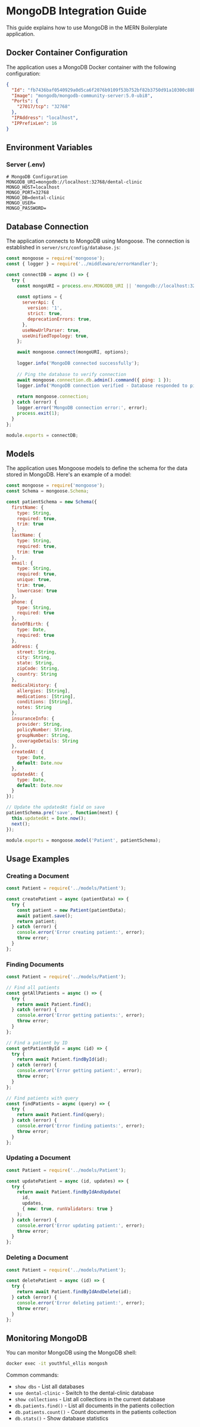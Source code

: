 # MongoDB Integration Guide

This guide explains how to use MongoDB in the MERN Boilerplate application.

## Docker Container Configuration

The application uses a MongoDB Docker container with the following configuration:

```json
{
  "Id": "fb7436baf0540929a0d5ca6f2076b9109f53b752bf82b3750d91a10300c88bb7",
  "Image": "mongodb/mongodb-community-server:5.0-ubi8",
  "Ports": {
    "27017/tcp": "32768"
  },
  "IPAddress": "localhost",
  "IPPrefixLen": 16
}
```

## Environment Variables

### Server (.env)

```
# MongoDB Configuration
MONGODB_URI=mongodb://localhost:32768/dental-clinic
MONGO_HOST=localhost
MONGO_PORT=32768
MONGO_DB=dental-clinic
MONGO_USER=
MONGO_PASSWORD=
```

## Database Connection

The application connects to MongoDB using Mongoose. The connection is established in `server/src/config/database.js`:

```javascript
const mongoose = require('mongoose');
const { logger } = require('../middleware/errorHandler');

const connectDB = async () => {
  try {
    const mongoURI = process.env.MONGODB_URI || 'mongodb://localhost:32768/dental-clinic';
    
    const options = {
      serverApi: {
        version: '1',
        strict: true,
        deprecationErrors: true,
      },
      useNewUrlParser: true,
      useUnifiedTopology: true,
    };

    await mongoose.connect(mongoURI, options);
    
    logger.info('MongoDB connected successfully');
    
    // Ping the database to verify connection
    await mongoose.connection.db.admin().command({ ping: 1 });
    logger.info('MongoDB connection verified - Database responded to ping');
    
    return mongoose.connection;
  } catch (error) {
    logger.error('MongoDB connection error:', error);
    process.exit(1);
  }
};

module.exports = connectDB;
```

## Models

The application uses Mongoose models to define the schema for the data stored in MongoDB. Here's an example of a model:

```javascript
const mongoose = require('mongoose');
const Schema = mongoose.Schema;

const patientSchema = new Schema({
  firstName: {
    type: String,
    required: true,
    trim: true
  },
  lastName: {
    type: String,
    required: true,
    trim: true
  },
  email: {
    type: String,
    required: true,
    unique: true,
    trim: true,
    lowercase: true
  },
  phone: {
    type: String,
    required: true
  },
  dateOfBirth: {
    type: Date,
    required: true
  },
  address: {
    street: String,
    city: String,
    state: String,
    zipCode: String,
    country: String
  },
  medicalHistory: {
    allergies: [String],
    medications: [String],
    conditions: [String],
    notes: String
  },
  insuranceInfo: {
    provider: String,
    policyNumber: String,
    groupNumber: String,
    coverageDetails: String
  },
  createdAt: {
    type: Date,
    default: Date.now
  },
  updatedAt: {
    type: Date,
    default: Date.now
  }
});

// Update the updatedAt field on save
patientSchema.pre('save', function(next) {
  this.updatedAt = Date.now();
  next();
});

module.exports = mongoose.model('Patient', patientSchema);
```

## Usage Examples

### Creating a Document

```javascript
const Patient = require('../models/Patient');

const createPatient = async (patientData) => {
  try {
    const patient = new Patient(patientData);
    await patient.save();
    return patient;
  } catch (error) {
    console.error('Error creating patient:', error);
    throw error;
  }
};
```

### Finding Documents

```javascript
const Patient = require('../models/Patient');

// Find all patients
const getAllPatients = async () => {
  try {
    return await Patient.find();
  } catch (error) {
    console.error('Error getting patients:', error);
    throw error;
  }
};

// Find a patient by ID
const getPatientById = async (id) => {
  try {
    return await Patient.findById(id);
  } catch (error) {
    console.error('Error getting patient:', error);
    throw error;
  }
};

// Find patients with query
const findPatients = async (query) => {
  try {
    return await Patient.find(query);
  } catch (error) {
    console.error('Error finding patients:', error);
    throw error;
  }
};
```

### Updating a Document

```javascript
const Patient = require('../models/Patient');

const updatePatient = async (id, updates) => {
  try {
    return await Patient.findByIdAndUpdate(
      id,
      updates,
      { new: true, runValidators: true }
    );
  } catch (error) {
    console.error('Error updating patient:', error);
    throw error;
  }
};
```

### Deleting a Document

```javascript
const Patient = require('../models/Patient');

const deletePatient = async (id) => {
  try {
    return await Patient.findByIdAndDelete(id);
  } catch (error) {
    console.error('Error deleting patient:', error);
    throw error;
  }
};
```

## Monitoring MongoDB

You can monitor MongoDB using the MongoDB shell:

```bash
docker exec -it youthful_ellis mongosh
```

Common commands:
- `show dbs` - List all databases
- `use dental-clinic` - Switch to the dental-clinic database
- `show collections` - List all collections in the current database
- `db.patients.find()` - List all documents in the patients collection
- `db.patients.count()` - Count documents in the patients collection
- `db.stats()` - Show database statistics 